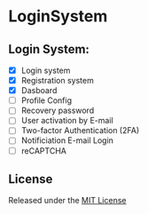 # LoginSystem

## Login System:
- [x] Login system
- [x] Registration system
- [x] Dasboard
- [ ] Profile Config
- [ ] Recovery password
- [ ] User activation by E-mail
- [ ] Two-factor Authentication (2FA)
- [ ] Notificiation E-mail Login
- [ ] reCAPTCHA

## License
Released under the [MIT License](http://www.opensource.org/licenses/MIT)
